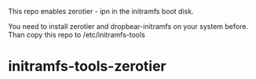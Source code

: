 This repo enables zerotier - ipn in the initramfs boot disk.

You need to install zerotier and dropbear-initramfs on your system before.
Than copy this repo to /etc/initramfs-tools

# initramfs-tools-zerotier
